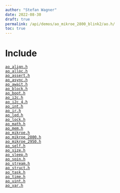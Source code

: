 ```yaml
---
author: "Stefan Wagner"
date: 2022-08-30
draft: true
permalink: /api/demos/ao_mikroe_2800_blink2/ao.h/
toc: true
---
```


# Include

[`ao_align.h`](../../src/ao/ao_align.h.md) <br/>
[`ao_alloc.h`](../ao_mikroe_2800/ao_alloc.h.md) <br/>
[`ao_assert.h`](../../src/ao/ao_assert.h.md) <br/>
[`ao_async.h`](../../src/ao_sys/ao_async.h.md) <br/>
[`ao_await.h`](../../src/ao_sys/ao_await.h.md) <br/>
[`ao_block.h`](../../src/ao_sys/ao_block.h.md) <br/>
[`ao_boot.h`](../ao_mikroe_2800/ao_boot.h.md) <br/>
[`ao_i2c.h`](../../src/ao_sys_xc32_pic32mz_ef/ao_i2c.h.md) <br/>
[`ao_i2c_4.h`](../ao_mikroe_2800/ao_i2c_4.h.md) <br/>
[`ao_int.h`](../../src/ao_sys_xc32_pic32/ao_int.h.md) <br/>
[`ao_ir.h`](../../src/ao_sys_xc32_pic32mz_ef/ao_ir.h.md) <br/>
[`ao_led.h`](../ao_mikroe_2800/ao_led.h.md) <br/>
[`ao_lock.h`](../../src/ao_sys_xc32_pic32/ao_lock.h.md) <br/>
[`ao_math.h`](../../src/ao/ao_math.h.md) <br/>
[`ao_mem.h`](../../src/ao_sys_xc32_pic32/ao_mem.h.md) <br/>
[`ao_mikroe.h`](../ao_mikroe_2800/ao_mikroe.h.md) <br/>
[`ao_mikroe_2800.h`](../ao_mikroe_2800/ao_mikroe_2800.h.md) <br/>
[`ao_mikroe_2950.h`](ao_mikroe_2950.h.md) <br/>
[`ao_self.h`](../../src/ao_sys/ao_self.h.md) <br/>
[`ao_size.h`](../../src/ao_sys_xc32_pic32/ao_size.h.md) <br/>
[`ao_sleep.h`](../../src/ao_sys/ao_sleep.h.md) <br/>
[`ao_spin.h`](../../src/ao_sys/ao_spin.h.md) <br/>
[`ao_stream.h`](../../src/ao_sys/ao_stream.h.md) <br/>
[`ao_struct.h`](../../src/ao/ao_struct.h.md) <br/>
[`ao_task.h`](../../src/ao_sys_xc32_pic32mz/ao_task.h.md) <br/>
[`ao_time.h`](../../src/ao_sys/ao_time.h.md) <br/>
[`ao_uint.h`](../../src/ao_sys_xc32_pic32/ao_uint.h.md) <br/>
[`ao_var.h`](../../src/ao/ao_var.h.md)
